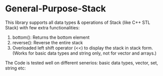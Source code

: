 # General-Purpose-Stack
This library supports all data types & operations of Stack (like C++ STL Stack) with few extra functionalities:
1. bottom(): Returns the bottom element
2. reverse(): Reverse the entire stack
3. Overloaded left shift operator (<<) to display the stack in stack form. (Works for basic data types and string only, not for vector and arrays.)

The Code is tested well on different senerios: basic data types, vector, set, string etc:
